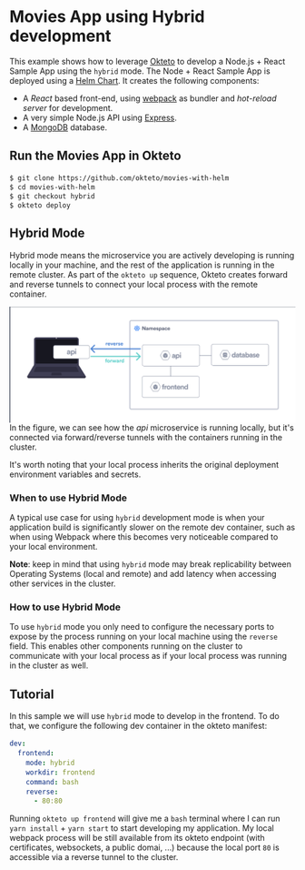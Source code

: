 # Movies App using Hybrid development

This example shows how to leverage [Okteto](https://github.com/okteto/okteto) to develop a Node.js + React Sample App using the `hybrid` mode.
The Node + React Sample App is deployed using a [Helm Chart](https://github.com/okteto/movies/tree/main/chart).
It creates the following components:

- A *React* based front-end, using [webpack](https://webpack.js.org) as bundler and *hot-reload server* for development.
- A very simple Node.js API using [Express](https://expressjs.com).
- A [MongoDB](https://www.mongodb.com) database.

## Run the Movies App in Okteto

```
$ git clone https://github.com/okteto/movies-with-helm
$ cd movies-with-helm
$ git checkout hybrid
$ okteto deploy
```

## Hybrid Mode

Hybrid mode means the microservice you are actively developing is running locally in your machine, and the rest of the application is running in the remote cluster.
As part of the `okteto up` sequence, Okteto creates forward and reverse tunnels to connect your local process with the remote container.

<img align="left" src="hybrid-architecture.png">

In the figure, we can see how the *api* microservice is running locally, but it's connected via forward/reverse tunnels with the containers running in the cluster.

It's worth noting that your local process inherits the original deployment environment variables and secrets.

###  When to use Hybrid Mode

A typical use case for using `hybrid` development mode is when your application build is significantly slower on the remote dev container, such as when using Webpack where this becomes very noticeable compared to your local environment.

**Note**: keep in mind that using `hybrid` mode may break replicability between Operating Systems (local and remote) and add latency when accessing other services in the cluster.

### How to use Hybrid Mode

To use `hybrid` mode you only need to configure the necessary ports to expose by the process running on your local machine using the `reverse` field. This enables other components running on the cluster to communicate with your local process as if your local process was running in the cluster as well.

## Tutorial

In this sample we will use `hybrid` mode to develop in the frontend. To do that, we configure the following dev container in the okteto manifest:

```yaml
dev:
  frontend:
    mode: hybrid
    workdir: frontend
    command: bash
    reverse:
      - 80:80
```

Running `okteto up frontend` will give me a `bash` terminal where I can run `yarn install` + `yarn start` to start developing my application.
My local webpack process will be still available from its okteto endpoint (with certificates, websockets, a public domai, ...) because the local port `80` is accessible via a reverse tunnel to the cluster.